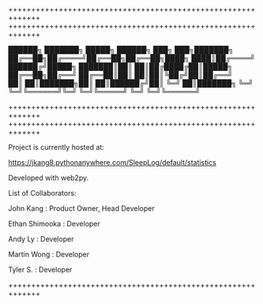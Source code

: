 +++++++++++++++++++++++++++++++++++++++++++++++++++++++++++++
+++++++++++++++++++++++++++++++++++++++++++++++++++++++++++++

 ██████╗ ███████╗ █████╗ ██████╗ ███╗   ███╗███████╗
 ██╔══██╗██╔════╝██╔══██╗██╔══██╗████╗ ████║██╔════╝
 ██████╔╝█████╗  ███████║██║  ██║██╔████╔██║█████╗  
 ██╔══██╗██╔══╝  ██╔══██║██║  ██║██║╚██╔╝██║██╔══╝  
 ██║  ██║███████╗██║  ██║██████╔╝██║ ╚═╝ ██║███████╗
 ╚═╝  ╚═╝╚══════╝╚═╝  ╚═╝╚═════╝ ╚═╝     ╚═╝╚══════╝

+++++++++++++++++++++++++++++++++++++++++++++++++++++++++++++
+++++++++++++++++++++++++++++++++++++++++++++++++++++++++++++


Project is currently hosted at:


https://jkang8.pythonanywhere.com/SleepLog/default/statistics


Developed with web2py.


List of Collaborators:

 John Kang      : Product Owner, Head Developer

 Ethan Shimooka : Developer

 Andy Ly        : Developer

 Martin Wong    : Developer

 Tyler S.       : Developer


+++++++++++++++++++++++++++++++++++++++++++++++++++++++++++++
